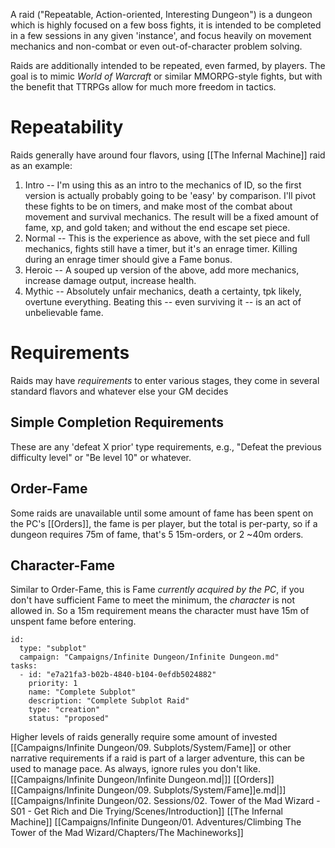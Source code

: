A raid ("Repeatable, Action-oriented, Interesting Dungeon") is a dungeon which is highly focused on a few boss fights, it is intended to be completed in a few sessions in any given 'instance', and focus heavily on movement mechanics and non-combat or even out-of-character problem solving.

Raids are additionally intended to be repeated, even farmed, by players. The goal is to mimic _World of Warcraft_ or similar MMORPG-style fights, but with the benefit that TTRPGs allow for much more freedom in tactics.

# Repeatability

Raids generally have around four flavors, using [[The Infernal Machine]] raid as an example:

1. Intro -- I'm using this as an intro to the mechanics of ID, so the first version is actually probably going to be
   'easy' by comparison. I'll pivot these fights to be on timers, and make most of the combat about movement and
    survival mechanics. The result will be a fixed amount of fame, xp, and gold taken; and without the end escape set
    piece.
2. Normal -- This is the experience as above, with the set piece and full mechanics, fights still have a timer, but it's
   an enrage timer. Killing during an enrage timer should give a Fame bonus.
3. Heroic -- A souped up version of the above, add more mechanics, increase damage output, increase health.
4. Mythic -- Absolutely unfair mechanics, death a certainty, tpk likely, overtune everything. Beating this -- even
   surviving it -- is an act of unbelievable fame.
# Requirements

Raids may have _requirements_ to enter various stages, they come in several standard flavors and whatever else your GM decides
## Simple Completion Requirements

These are any 'defeat X prior' type requirements, e.g., "Defeat the previous difficulty level" or "Be level 10" or whatever.
## Order-Fame

Some raids are unavailable until some amount of fame has been spent on the PC's [[Orders]], the fame is per player, but the total is per-party, so if a dungeon requires 75m of fame, that's 5 15m-orders, or 2 ~40m orders.
## Character-Fame

Similar to Order-Fame, this is Fame _currently acquired by the PC_, if you don't have sufficient Fame to meet the minimum, the _character_ is not allowed in. So a 15m requirement means the character must have 15m of unspent fame before entering.

```RpgManager4
id: 
  type: "subplot"
  campaign: "Campaigns/Infinite Dungeon/Infinite Dungeon.md"
tasks: 
  - id: "e7a21fa3-b02b-4840-b104-0efdb5024882"
    priority: 1
    name: "Complete Subplot"
    description: "Complete Subplot Raid"
    type: "creation"
    status: "proposed"
```
Higher levels of raids generally require some amount of invested [[Campaigns/Infinite Dungeon/09. Subplots/System/Fame]] or other narrative requirements if a raid is part of a larger adventure, this can be used to manage pace. As always, ignore rules you don't like.
[[Campaigns/Infinite Dungeon/Infinite Dungeon.md|]]
[[Orders]]
[[Campaigns/Infinite Dungeon/09. Subplots/System/Fame]]e.md|]]
[[Campaigns/Infinite Dungeon/02. Sessions/02. Tower of the Mad Wizard - S01 - Get Rich and Die Trying/Scenes/Introduction]]
[[The Infernal Machine]]
[[Campaigns/Infinite Dungeon/01. Adventures/Climbing The Tower of the Mad Wizard/Chapters/The Machineworks]]